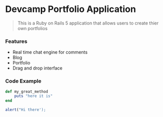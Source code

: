 # Devcamp Portfolio Application
 
> This is a Ruby on Rails 5 application that allows users to create thier own portfolios

### Features

- Real time chat engine for comments
- Blog
- Portfolio
- Drag and drop interface

### Code Example

```ruby
def my_great_method
    puts "here it is"
end
```

```javascript
alert("Hi there');
```